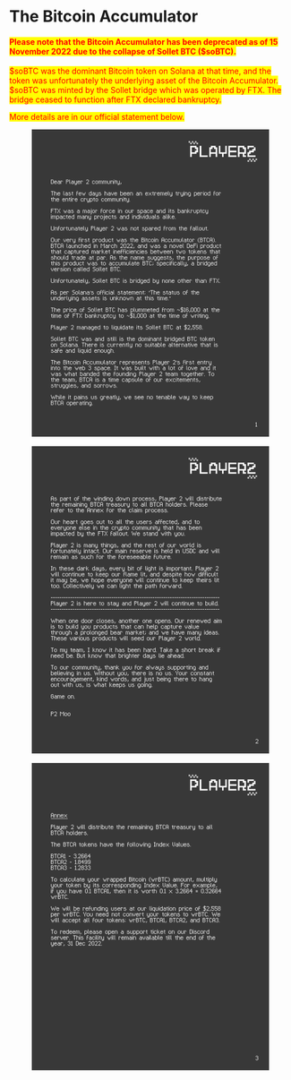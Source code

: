# The Bitcoin Accumulator

#### <mark style="color:red;">Please note that the Bitcoin Accumulator has been deprecated as of 15 November 2022 due to the collapse of Sollet BTC ($soBTC).</mark>&#x20;

<mark style="color:red;">$soBTC was the dominant Bitcoin token on Solana at that time, and the token was unfortunately the underlying asset of the Bitcoin Accumulator. $soBTC was minted by the Sollet bridge which was operated by FTX. The bridge ceased to function after FTX declared bankruptcy.</mark>

<mark style="color:red;">More details are in our official statement below.</mark>

<div>

<figure><img src="../.gitbook/assets/22_11_15_bitcoin_accumulator_closure_page1.png" alt=""><figcaption></figcaption></figure>

 

<figure><img src="../.gitbook/assets/22_11_15_bitcoin_accumulator_closure_page2.png" alt=""><figcaption></figcaption></figure>

 

<figure><img src="../.gitbook/assets/22_11_15_bitcoin_accumulator_closure_page3.png" alt=""><figcaption></figcaption></figure>

</div>

####



####
